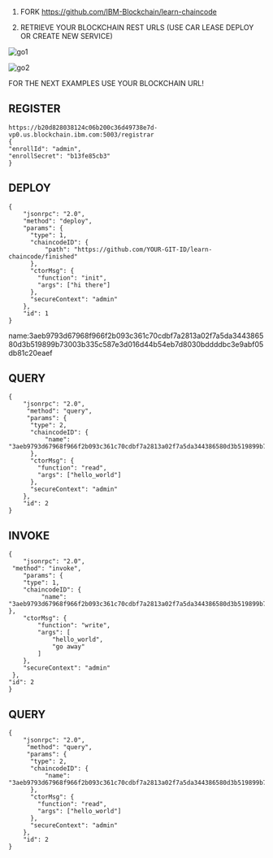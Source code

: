 1. FORK  https://github.com/IBM-Blockchain/learn-chaincode


2. RETRIEVE YOUR BLOCKCHAIN REST URLS (USE CAR LEASE DEPLOY OR CREATE NEW SERVICE)

![go1](https://github.com/plucena/smartcontracts/blob/master/labs/lab06/img/img1.png)

![go2](https://github.com/plucena/smartcontracts/blob/master/labs/lab06/img/img2.png)


FOR THE NEXT EXAMPLES USE YOUR BLOCKCHAIN URL!


REGISTER
--------
	https://b20d828038124c06b200c36d49738e7d-vp0.us.blockchain.ibm.com:5003/registrar
	{
  	"enrollId": "admin",
  	"enrollSecret": "b13fe85cb3"
	}


DEPLOY
------
	{
      	"jsonrpc": "2.0",
      	"method": "deploy",
      	"params": {
          "type": 1,
          "chaincodeID": {
              "path": "https://github.com/YOUR-GIT-ID/learn-chaincode/finished"
          },
          "ctorMsg": {
            "function": "init",
      		"args": ["hi there"]
          },
          "secureContext": "admin"
      	},
      	"id": 1
  	}

name:3aeb9793d67968f966f2b093c361c70cdbf7a2813a02f7a5da344386580d3b519899b73003b335c587e3d016d44b54eb7d8030bddddbc3e9abf05db81c20eaef

QUERY
------
	{
      	"jsonrpc": "2.0",
     	 "method": "query",
     	 "params": {
          "type": 2,
          "chaincodeID": {
              "name": "3aeb9793d67968f966f2b093c361c70cdbf7a2813a02f7a5da344386580d3b519899b73003b335c587e3d016d44b54eb7d8030bddddbc3e9abf05db81c20eaef"
          },
          "ctorMsg": {
			"function": "read",
      		"args": ["hello_world"]
      	  },
          "secureContext": "admin"
       	},
      	"id": 2
  	}
  
  
INVOKE
------
	{
    	"jsonrpc": "2.0",
   	 "method": "invoke",
    	"params": {
        "type": 1,
        "chaincodeID": {
 			 "name": "3aeb9793d67968f966f2b093c361c70cdbf7a2813a02f7a5da344386580d3b519899b73003b335c587e3d016d44b54eb7d8030bddddbc3e9abf05db81c20eaef"        },
        "ctorMsg": {
            "function": "write",
            "args": [
                "hello_world",
                "go away"
            ]
        },
        "secureContext": "admin"
   	 },
	"id": 2
  	}




QUERY
------
	{
      	"jsonrpc": "2.0",
     	 "method": "query",
     	 "params": {
          "type": 2,
          "chaincodeID": {
              "name": "3aeb9793d67968f966f2b093c361c70cdbf7a2813a02f7a5da344386580d3b519899b73003b335c587e3d016d44b54eb7d8030bddddbc3e9abf05db81c20eaef"
          },
          "ctorMsg": {
			"function": "read",
      		"args": ["hello_world"]
      	  },
          "secureContext": "admin"
       	},
      	"id": 2
  	}
  
